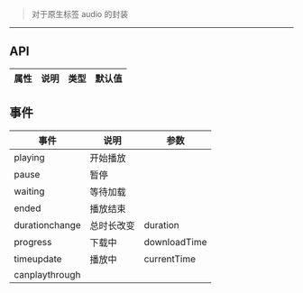 > 对于原生标签 audio 的封装

-------------

## API

属性 | 说明 | 类型 | 默认值
-----|-----|------|------

## 事件

| 事件 | 说明 | 参数 |
|------|-------|---------|
| playing | 开始播放 | |
| pause | 暂停 | |
| waiting | 等待加载 | |
| ended | 播放结束 | |
| durationchange | 总时长改变 | duration |
| progress | 下载中 | downloadTime |
| timeupdate | 播放中 | currentTime |
| canplaythrough | | |

